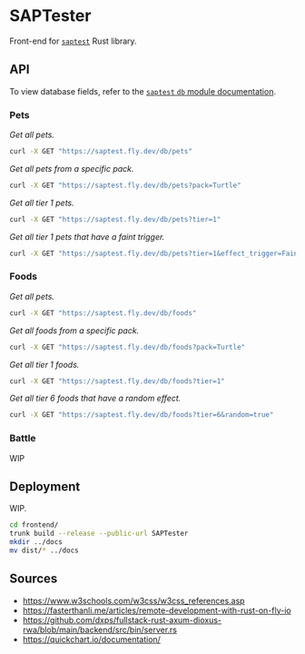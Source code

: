 # SAPTester
Front-end for [`saptest`](https://github.com/koisland/SuperAutoTest) Rust library.

## API
To view database fields, refer to the [`saptest` `db` module documentation](https://docs.rs/saptest/latest/saptest/db/index.html).

### **Pets**
*Get all pets.*
```bash
curl -X GET "https://saptest.fly.dev/db/pets"
```

*Get all pets from a specific pack.*
```bash
curl -X GET "https://saptest.fly.dev/db/pets?pack=Turtle"
```

*Get all tier 1 pets.*
```bash
curl -X GET "https://saptest.fly.dev/db/pets?tier=1"
```

*Get all tier 1 pets that have a faint trigger.*
```bash
curl -X GET "https://saptest.fly.dev/db/pets?tier=1&effect_trigger=Faint"
```

### **Foods**
*Get all pets.*
```bash
curl -X GET "https://saptest.fly.dev/db/foods"
```

*Get all foods from a specific pack.*
```bash
curl -X GET "https://saptest.fly.dev/db/foods?pack=Turtle"
```

*Get all tier 1 foods.*
```bash
curl -X GET "https://saptest.fly.dev/db/foods?tier=1"
```

*Get all tier 6 foods that have a random effect.*
```bash
curl -X GET "https://saptest.fly.dev/db/foods?tier=6&random=true"
```

### Battle
WIP


## Deployment
WIP.

```bash
cd frontend/
trunk build --release --public-url SAPTester
mkdir ../docs
mv dist/* ../docs
```

## Sources
* https://www.w3schools.com/w3css/w3css_references.asp
* https://fasterthanli.me/articles/remote-development-with-rust-on-fly-io
* https://github.com/dxps/fullstack-rust-axum-dioxus-rwa/blob/main/backend/src/bin/server.rs
* https://quickchart.io/documentation/
